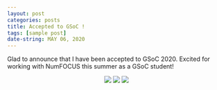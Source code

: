```yaml
---
layout: post
categories: posts
title: Accepted to GSoC !
tags: [sample post]
date-string: MAY 06, 2020
---
```

<script src="//ajax.googleapis.com/ajax/libs/jquery/1.9.1/jquery.min.js"></script>
<script>window.jQuery || document.write('<script src="_/js/libs/jquery-1.9.1.min.js"><\/script>')</script>

Glad to announce that I have been accepted to GSoC 2020. Excited for working with NumFOCUS this summer as a GSoC student!

<center>
    <div class="photoset-grid-custom" data-layout="213">
        <img src="/home/oem/PycharmProjects/git/GSOC 2020/gsoc_blog/_posts/images/2020-05-06/google-summer-of-code-2020.png">
        <img src="/home/oem/PycharmProjects/git/GSOC 2020/gsoc_blog/_posts/images/2020-05-06/numfocus.png">
        <img src="/home/oem/PycharmProjects/git/GSOC 2020/gsoc_blog/_posts/images/2020-05-06/cupy.png">
    </div>
</center>

<script src="/assets/js/jquery.photoset-grid.js"></script>

<script type="text/javascript">
    $('.photoset-grid-custom').photosetGrid({
    // Set the gutter between columns and rows
    gutter: '5px',
  
    // Wrap the images in links
    highresLinks: true,
  
    // Asign a common rel attribute
    rel: 'print-gallery',

    onInit: function(){},
    
    onComplete: function(){
        // Show the grid after it renders
        $('.photoset-grid-custom').attr('style', '');
    }
});
</script>
